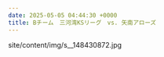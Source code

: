 ```yaml
---
date: 2025-05-05 04:44:30 +0000
title: Bチーム　三河湾KSリーグ　vs. 矢南アローズ
---
```

site/content/img/s__148430872.jpg